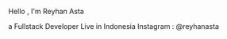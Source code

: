 Hello , I'm Reyhan Asta

a Fullstack Developer 
Live in Indonesia
Instagram : @reyhanasta

<!---
reyhanasta/reyhanasta is a ✨ special ✨ repository because its `README.md` (this file) appears on your GitHub profile.
You can click the Preview link to take a look at your changes.
--->
